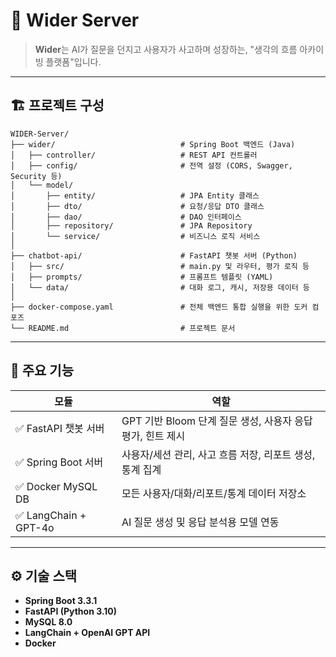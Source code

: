 # 🧠 Wider Server

> **Wider**는 AI가 질문을 던지고 사용자가 사고하며 성장하는, "생각의 흐름 아카이빙 플랫폼"입니다.

---

## 🏗️ 프로젝트 구성
```
WIDER-Server/
├── wider/                            # Spring Boot 백엔드 (Java)
│   ├── controller/                   # REST API 컨트롤러
│   ├── config/                       # 전역 설정 (CORS, Swagger, Security 등)
│   └── model/
│       ├── entity/                   # JPA Entity 클래스
│       ├── dto/                      # 요청/응답 DTO 클래스
│       ├── dao/                      # DAO 인터페이스
│       ├── repository/               # JPA Repository
│       └── service/                  # 비즈니스 로직 서비스
│
├── chatbot-api/                      # FastAPI 챗봇 서버 (Python)
│   ├── src/                          # main.py 및 라우터, 평가 로직 등
│   ├── prompts/                      # 프롬프트 템플릿 (YAML)
│   └── data/                         # 대화 로그, 캐시, 저장용 데이터 등
│
├── docker-compose.yaml               # 전체 백엔드 통합 실행을 위한 도커 컴포즈
└── README.md                         # 프로젝트 문서
```
---

## 🧠 주요 기능

| 모듈 | 역할 |
|------|------|
| ✅ FastAPI 챗봇 서버 | GPT 기반 Bloom 단계 질문 생성, 사용자 응답 평가, 힌트 제시 |
| ✅ Spring Boot 서버 | 사용자/세션 관리, 사고 흐름 저장, 리포트 생성, 통계 집계 |
| ✅ Docker MySQL DB | 모든 사용자/대화/리포트/통계 데이터 저장소 |
| ✅ LangChain + GPT-4o | AI 질문 생성 및 응답 분석용 모델 연동 |

---

## ⚙️ 기술 스택

- **Spring Boot 3.3.1**
- **FastAPI (Python 3.10)**
- **MySQL 8.0**
- **LangChain + OpenAI GPT API**
- **Docker**
